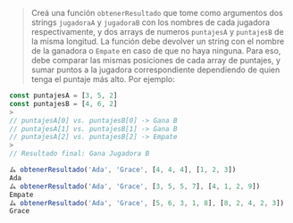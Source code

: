 > Creá una función `obtenerResultado` que tome como argumentos dos strings `jugadoraA` y `jugadoraB` con los nombres de cada jugadora respectivamente, y dos arrays de numeros `puntajesA` y `puntajesB` de la misma longitud. La función debe devolver un string con el nombre de la ganadora o `Empate` en caso de que no haya ninguna. Para eso, debe comparar las mismas posiciones de cada array de puntajes, y sumar puntos a la jugadora correspondiente dependiendo de quien tenga el puntaje más alto. Por ejemplo:
>
```javascript
const puntajesA = [3, 5, 2]
const puntajesB = [4, 6, 2]
>
// puntajesA[0] vs. puntajesB[0] -> Gana B
// puntajesA[1] vs. puntajesB[1] -> Gana B
// puntajesA[2] vs. puntajesB[2] -> Empate
>
// Resultado final: Gana Jugadora B
```
> 
```javascript
ム obtenerResultado('Ada', 'Grace', [4, 4, 4], [1, 2, 3])
Ada
ム obtenerResultado('Ada', 'Grace', [3, 5, 5, 7], [4, 1, 2, 9])
Empate
ム obtenerResultado('Ada', 'Grace', [5, 6, 3, 1, 8], [8, 2, 4, 2, 3])
Grace
```